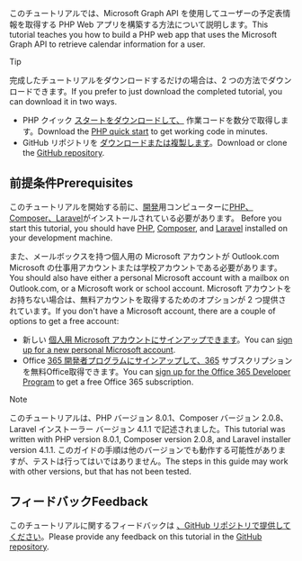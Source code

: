 <!-- markdownlint-disable MD002 MD041 -->

<span data-ttu-id="78b67-101">このチュートリアルでは、Microsoft Graph API を使用してユーザーの予定表情報を取得する PHP Web アプリを構築する方法について説明します。</span><span class="sxs-lookup"><span data-stu-id="78b67-101">This tutorial teaches you how to build a PHP web app that uses the Microsoft Graph API to retrieve calendar information for a user.</span></span>

> [!TIP]
> <span data-ttu-id="78b67-102">完成したチュートリアルをダウンロードするだけの場合は、2 つの方法でダウンロードできます。</span><span class="sxs-lookup"><span data-stu-id="78b67-102">If you prefer to just download the completed tutorial, you can download it in two ways.</span></span>
>
> - <span data-ttu-id="78b67-103">PHP クイック [スタートをダウンロードして、](https://developer.microsoft.com/graph/quick-start?platform=option-php) 作業コードを数分で取得します。</span><span class="sxs-lookup"><span data-stu-id="78b67-103">Download the [PHP quick start](https://developer.microsoft.com/graph/quick-start?platform=option-php) to get working code in minutes.</span></span>
> - <span data-ttu-id="78b67-104">GitHub リポジトリを [ダウンロードまたは複製します](https://github.com/microsoftgraph/msgraph-training-phpapp)。</span><span class="sxs-lookup"><span data-stu-id="78b67-104">Download or clone the [GitHub repository](https://github.com/microsoftgraph/msgraph-training-phpapp).</span></span>

## <a name="prerequisites"></a><span data-ttu-id="78b67-105">前提条件</span><span class="sxs-lookup"><span data-stu-id="78b67-105">Prerequisites</span></span>

<span data-ttu-id="78b67-106">このチュートリアルを開始する前に、[開発](http://php.net/downloads.php)用コンピューターに[PHP、Composer、Laravel](https://getcomposer.org/)がインストールされている必要があります。 [](https://laravel.com/)</span><span class="sxs-lookup"><span data-stu-id="78b67-106">Before you start this tutorial, you should have [PHP](http://php.net/downloads.php), [Composer](https://getcomposer.org/), and [Laravel](https://laravel.com/) installed on your development machine.</span></span>

<span data-ttu-id="78b67-107">また、メールボックスを持つ個人用の Microsoft アカウントが Outlook.com Microsoft の仕事用アカウントまたは学校アカウントである必要があります。</span><span class="sxs-lookup"><span data-stu-id="78b67-107">You should also have either a personal Microsoft account with a mailbox on Outlook.com, or a Microsoft work or school account.</span></span> <span data-ttu-id="78b67-108">Microsoft アカウントをお持ちない場合は、無料アカウントを取得するためのオプションが 2 つ提供されています。</span><span class="sxs-lookup"><span data-stu-id="78b67-108">If you don't have a Microsoft account, there are a couple of options to get a free account:</span></span>

- <span data-ttu-id="78b67-109">新しい [個人用 Microsoft アカウントにサインアップできます](https://signup.live.com/signup?wa=wsignin1.0&rpsnv=12&ct=1454618383&rver=6.4.6456.0&wp=MBI_SSL_SHARED&wreply=https://mail.live.com/default.aspx&id=64855&cbcxt=mai&bk=1454618383&uiflavor=web&uaid=b213a65b4fdc484382b6622b3ecaa547&mkt=E-US&lc=1033&lic=1)。</span><span class="sxs-lookup"><span data-stu-id="78b67-109">You can [sign up for a new personal Microsoft account](https://signup.live.com/signup?wa=wsignin1.0&rpsnv=12&ct=1454618383&rver=6.4.6456.0&wp=MBI_SSL_SHARED&wreply=https://mail.live.com/default.aspx&id=64855&cbcxt=mai&bk=1454618383&uiflavor=web&uaid=b213a65b4fdc484382b6622b3ecaa547&mkt=E-US&lc=1033&lic=1).</span></span>
- <span data-ttu-id="78b67-110">Office [365 開発者プログラムにサインアップして、365](https://developer.microsoft.com/office/dev-program) サブスクリプションを無料Office取得できます。</span><span class="sxs-lookup"><span data-stu-id="78b67-110">You can [sign up for the Office 365 Developer Program](https://developer.microsoft.com/office/dev-program) to get a free Office 365 subscription.</span></span>

> [!NOTE]
> <span data-ttu-id="78b67-111">このチュートリアルは、PHP バージョン 8.0.1、Composer バージョン 2.0.8、Laravel インストーラー バージョン 4.1.1 で記述されました。</span><span class="sxs-lookup"><span data-stu-id="78b67-111">This tutorial was written with PHP version 8.0.1, Composer version 2.0.8, and Laravel installer version 4.1.1.</span></span> <span data-ttu-id="78b67-112">このガイドの手順は他のバージョンでも動作する可能性がありますが、テストは行ってはいではありません。</span><span class="sxs-lookup"><span data-stu-id="78b67-112">The steps in this guide may work with other versions, but that has not been tested.</span></span>

## <a name="feedback"></a><span data-ttu-id="78b67-113">フィードバック</span><span class="sxs-lookup"><span data-stu-id="78b67-113">Feedback</span></span>

<span data-ttu-id="78b67-114">このチュートリアルに関するフィードバックは [、GitHub リポジトリで提供してください](https://github.com/microsoftgraph/msgraph-training-phpapp)。</span><span class="sxs-lookup"><span data-stu-id="78b67-114">Please provide any feedback on this tutorial in the [GitHub repository](https://github.com/microsoftgraph/msgraph-training-phpapp).</span></span>
